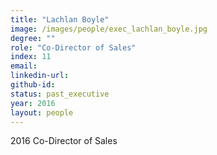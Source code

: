 ```yaml
---
title: "Lachlan Boyle"
image: /images/people/exec_lachlan_boyle.jpg
degree: ""
role: "Co-Director of Sales"
index: 11
email:
linkedin-url:
github-id:
status: past_executive
year: 2016
layout: people
---
```

2016 Co-Director of Sales

